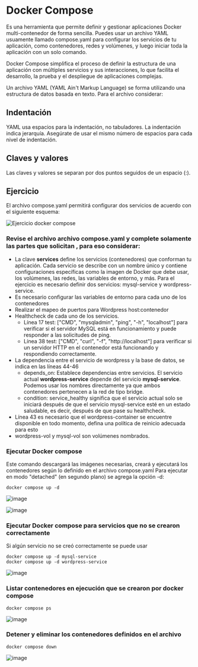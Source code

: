 # Docker Compose
Es una herramienta que permite definir y gestionar aplicaciones Docker multi-contenedor de forma sencilla. Puedes usar un archivo YAML usuamente llamado compose.yaml para configurar los servicios de tu aplicación, como contenedores, redes y volúmenes, y luego iniciar toda la aplicación con un solo comando.

Docker Compose simplifica el proceso de definir la estructura de una aplicación con múltiples servicios y sus interacciones, lo que facilita el desarrollo, la prueba y el despliegue de aplicaciones complejas.

Un archivo YAML (YAML Ain't Markup Language) se forma utilizando una estructura de datos basada en texto. Para el archivo considerar:
## Indentación
YAML usa espacios para la indentación, no tabuladores.
La indentación indica jerarquía. Asegúrate de usar el mismo número de espacios para cada nivel de indentación.
## Claves y valores
Las claves y valores se separan por dos puntos seguidos de un espacio (:).

## Ejercicio
El archivo compose.yaml permitirá configurar dos servicios de acuerdo con el siguiente esquema:

![Ejercicio docker compose](imagenes/ejercicio-docker-compose.PNG)

### Revise el archivo archivo compose.yaml y complete solamente las partes que solicitan <valor>, para eso considerar:
- La clave **services** define los servicios (contenedores) que conforman tu aplicación. Cada servicio se describe con un nombre único y contiene configuraciones específicas como la imagen de Docker que debe usar, los volúmenes, las redes, las variables de entorno, y más. Para el ejercicio es necesario definir dos servicios: mysql-service y wordpress-service.
- Es necesario configurar las variables de entorno para cada uno de los contenedores
- Realizar el mapeo de puertos para Wordpress host:contenedor
- Healthcheck de cada uno de los servicios.
    - Línea 17 test: ["CMD", "mysqladmin", "ping", "-h", "localhost"] para verificar si el servidor MySQL está en funcionamiento y puede responder a las solicitudes de ping.
    - Línea 38 test: ["CMD", "curl", "-f", "http://localhost"] para verificar si un servidor HTTP en el contenedor está funcionando y respondiendo correctamente.
- La dependencia entre el servicio de wordpress y la base de datos, se indica en las líneas 44-46
  - depends_on: Establece dependencias entre servicios. El servicio actual **wordpress-service** depende del servicio **mysql-service**. Podemos usar los nombres directamente ya que ambos contenedores pertenecen a la red de tipo bridge.
  - condition: service_healthy significa que el servicio actual solo se iniciará después de que el servicio mysql-service esté en un estado saludable, es decir, después de que pase su healthcheck.
- Línea 43 es necesario que el wordpress-container se encuentre disponible en todo momento, defina una política de reinicio adecuada para esto
- wordpress-vol y mysql-vol son volúmenes nombrados.

### Ejecutar Docker compose
Este comando descargará las imágenes necesarias, creará y ejecutará los contenedores según lo definido en el archivo compose.yaml
Para ejecutar en modo "detached" (en segundo plano) se agrega la opción -d:
```
docker compose up -d
```
![image](https://github.com/jossC11/2024A-ISWD633-Practica5/assets/94476123/f47420ba-e021-48f8-ba6b-680e88800395)

![image](https://github.com/jossC11/2024A-ISWD633-Practica5/assets/94476123/86eb26ca-d49f-4393-8505-467cb4d68969)

### Ejecutar Docker compose para servicios que no se crearon correctamente
Si algún servicio no se creó correctamente se puede usar
```
docker compose up -d mysql-service
docker compose up -d wordpress-service

```
![image](https://github.com/jossC11/2024A-ISWD633-Practica5/assets/94476123/bba6aa19-5bc1-4209-b1f8-bc04ffd989c6)


### Listar contenedores en ejecución que se crearon por docker compose
```
docker compose ps
```
![image](https://github.com/jossC11/2024A-ISWD633-Practica5/assets/94476123/1b3252f2-5fc2-4dc1-9de7-4a59153f0000)

### Detener y eliminar los contenedores definidos en el archivo
```
docker compose down
```
![image](https://github.com/jossC11/2024A-ISWD633-Practica5/assets/94476123/1006d011-f157-4c5f-9743-38f6da4fcb85)
